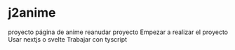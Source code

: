 # j2anime
proyecto página de anime
reanudar proyecto
Empezar a realizar el proyecto
Usar nextjs o svelte
Trabajar con tyscript
